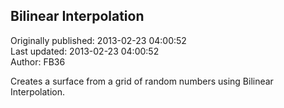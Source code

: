 ## Bilinear Interpolation  
Originally published: 2013-02-23 04:00:52  
Last updated: 2013-02-23 04:00:52  
Author: FB36   
  
Creates a surface from a grid of random numbers using Bilinear Interpolation.